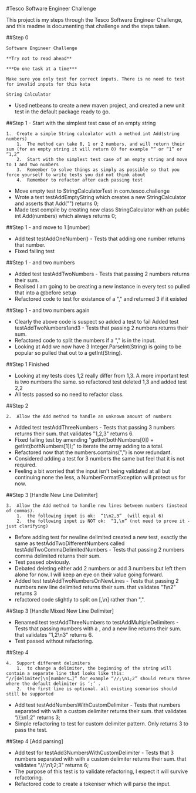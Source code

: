 #Tesco Software Engineer Challenge

This project is my steps through the Tesco Software Engineer Challenge, and this readme is documenting that challenge and the steps taken.

##Step 0

    Software Engineer Challenge

    **Try not to read ahead**

    ***Do one task at a time***

    Make sure you only test for correct inputs. There is no need to test for invalid inputs for this kata

    String Calculator

* Used netbeans to create a new maven project, and created a new unit test in the default package ready to go.

##Step 1 - Start with the simplest test case of an empty string

    1.	Create a simple String calculator with a method int Add(string numbers)
        1.	The method can take 0, 1 or 2 numbers, and will return their sum (for an empty string it will return 0) for example “” or “1” or “1,2”
        2.	Start with the simplest test case of an empty string and move to 1 and two numbers
        3.	Remember to solve things as simply as possible so that you force yourself to write tests you did not think about
        4.	Remember to refactor after each passing test

* Move empty test to StringCalculatorTest in com.tesco.challenge
* Wrote a test testAddEmptyString which creates a new StringCalculator and asserts that Add("") returns 0;
* Made test compile by creating new class StringCalculator with an public int Add(numbers) which always returns 0;

##Step 1 - and move to 1 [number]

* Add test testAddOneNumber() - Tests that adding one number returns that number.
* Fixed failing test

##Step 1 - and two numbers

* Added test testAddTwoNumbers - Tests that passing 2 numbers returns their sum.
* Realised I am going to be creating a new instance in every test so pulled that into a @before setup
* Refactored code to test for existance of a "," and returned 3 if it existed

##Step 1 - and two numbers again

* Clearly the above code is suspect so added a test to fail Added test testAddTwoNumbers1and3 - Tests that passing 2 numbers returns their sum.
* Refactored code to split the numbers if a "," is in the input.
* Looking at Add we now have 3 Integer.ParseInt(String) is going to be popular so pulled that out to a getInt(String).

##Step 1 Finished

* Looking at my tests does 1,2 really differ from 1,3. A more important test is two numbers the same. so refactored test deleted 1,3 and added test 2,2
* All tests passed so no need to refactor class.

##Step 2

    2.	Allow the Add method to handle an unknown amount of numbers

* Added test testAddThreeNumbers - Tests that passing 3 numbers returns their sum. that validates "1,2,3" returns 6.
* Fixed failing test by amending "getInt(bothNumbers[0]) + getInt(bothNumbers[1]);" to iterate the array adding to a total.
* Refactored now that the numbers.contains(",") is now redundant.
* Considered adding a test for 3 numbers the same but feel that it is not required.
* Feeling a bit worried that the input isn't being validated at all but continuing none the less, a NumberFormatException will protect us for now.

##Step 3 [Handle New Line Delimiter]

    3.	Allow the Add method to handle new lines between numbers (instead of commas).
        1.	the following input is ok:  “1\n2,3”  (will equal 6)
        2.	the following input is NOT ok:  “1,\n” (not need to prove it - just clarifying)

* Before adding test for newline delimited created a new test, exactly the same as testAddTwoDifferentNumbers called testAddTwoCommaDelimitedNumbers - Tests that passing 2 numbers comma delimited returns their sum.
* Test passed obviously.
* Debated deleting either add 2 numbers or add 3 numbers but left them alone for now. I will keep an eye on their value going forward.
* Added test testAddTwoNumbersOnNewLines - Tests that passing 2 numbers new line delimited returns their sum. that validates "1\n2" returns 3
* refactored code slightly to split on [,\\n] rather than ",".

##Step 3 [Handle Mixed New Line Delimiter]

* Renamed test testAddThreeNumbers to testAddMultipleDelimiters - Tests that passing numbers with a , and a new line returns their sum. that validates  "1,2\n3" returns 6.
* Test passed without refactoring.

##Step 4

    4.	Support different delimiters
        1.	to change a delimiter, the beginning of the string will contain a separate line that looks like this:   “//[delimiter]\n[numbers…]” for example “//;\n1;2” should return three where the default delimiter is ‘;’ .
        2.	the first line is optional. all existing scenarios should still be supported

* Add test testAddNumbersWithCustomDelimiter - Tests that numbers separated with with a custom delimiter returns their sum. that validates “//;\n1;2” returns 3;
* Simple refactoring to test for custom delimiter pattern. Only returns 3 to pass the test.

##Step 4 [Add parsing]

* Add test for testAdd3NumbersWithCustomDelimiter - Tests that 3 numbers separated with with a custom delimiter returns their sum. that validates "//:\n1;2;3" returns 6;
* The purpose of this test is to validate refactoring, I expect it will survive refactoring.
* Refactored code to create a tokeniser which will parse the input.

